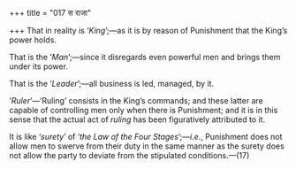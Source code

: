 +++
title = "017 स राजा"

+++
That in reality is ‘*King*’;—as it is by reason of Punishment that the
King’s power holds.

That is the ‘*Man*’;—since it disregards even powerful men and brings
them under its power.

That is the ‘*Leader*’;—all business is led, managed, by it.

‘*Ruler*’—‘Ruling’ consists in the King’s commands; and these latter are
capable of controlling men only when there is Punishment; and it is in
this sense that the actual act of *ruling* has been figuratively
attributed to it.

It is like ‘*surety*’ of ‘*the Law of the Four Stages*’;—*i.e*.,
Punishment does not allow men to swerve from their duty in the same
manner as the surety does not allow the party to deviate from the
stipulated conditions.—(17)


